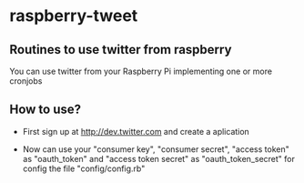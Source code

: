 raspberry-tweet
===============

## Routines to use twitter from raspberry
You can use twitter from your Raspberry Pi implementing one or more cronjobs

## How to use?

* First sign up at http://dev.twitter.com and create a aplication

* Now can use your "consumer key", "consumer secret", "access token" as "oauth_token" and "access token secret" as "oauth_token_secret" for config the file "config/config.rb"